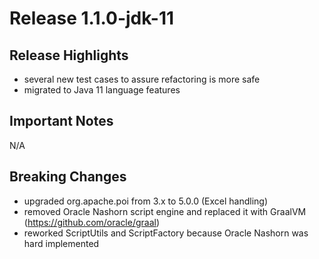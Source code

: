 # Release 1.1.0-jdk-11

## Release Highlights

* several new test cases to assure refactoring is more safe
* migrated to Java 11 language features

## Important Notes

N/A

## Breaking Changes

* upgraded org.apache.poi from 3.x to 5.0.0 (Excel handling)
* removed Oracle Nashorn script engine and replaced it with GraalVM (https://github.com/oracle/graal)
* reworked ScriptUtils and ScriptFactory because Oracle Nashorn was hard implemented



